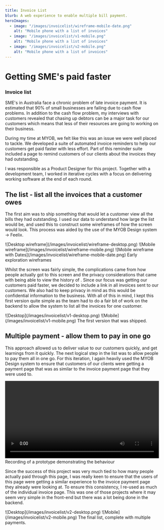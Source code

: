```yaml
---
title: Invoice List
blurb: A web experience to enable multiple bill payment.
heroImages:
  - image: "/images/invoicelist/wireframe-mobile-date.png"
    alt: "Mobile phone with a list of invoices"
  - image: "/images/invoicelist/v1-mobile.png"
    alt: "Mobile phone with a list of invoices"
  - image: "/images/invoicelist/v2-mobile.png"
    alt: "Mobile phone with a list of invoices"
---
```


# Getting SME's paid faster
### Invoice list

SME's in Australia face a chronic problem of late invoice payment. It is estimated that 90% of small businesses are failing due to cash flow problems. In addition to the cash flow problem, my interviews with customers revealed that chasing up debtors can be a major task for our customers which means that less of their resources are going to working on their business.

During my time at MYOB, we felt like this was an issue we were well placed to tackle. We developed a suite of automated invoice reminders to help our customers get paid faster with less effort. Part of this reminder suite included a page to remind customers of our clients about the invoices they had outstanding.

I was responsible as a Product Designer for this project. Together with a development team, I worked in iterative cycles with a focus on delivering working software at the end of each round.

## The list - list all the invoices that a customer owes

The first aim was to ship something that would let a customer view all the bills they had outstanding. I used our data to understand how large the list would be, and used this to construct some wireframes of how the screen would look. This process was aided by the use of the MYOB Design system → Feelix.

<ImageGrid gridTemplateColumns="3.6fr 1fr 1fr">
![Desktop wireframe](/images/invoicelist/wireframe-desktop.png)
![Mobile wireframe](/images/invoicelist/wireframe-mobile.png)
![Mobile wireframe with Dates](/images/invoicelist/wireframe-mobile-date.png)
</ImageGrid>
<Caption>Early exploration wireframes</Caption>

Whilst the screen was fairly simple, the complications came from how people actually got to this screen and the privacy considerations that came with being able to view the history of . Since our focus was getting our customers paid faster, we decided to include a link in all invoices sent to our customers. We also had to keep privacy in mind as this would be confidential information to the business. With all of this in mind, I kept this first version quite simple as the team had to do a fair bit of work on the backend to allow the system to list all the invoices for one customer.

<ImageGrid gridTemplateColumns="2.5fr 1fr">
![Desktop](/images/invoicelist/v1-desktop.png)
![Mobile](/images/invoicelist/v1-mobile.png)
</ImageGrid>
<Caption>The first version that was shipped.</Caption>

## Multiple payment - allow them to pay in one go

This approach allowed us to deliver value to our customers quickly, and get learnings from it quickly. The next logical step in the list was to allow people to pay them all in one go. For this iteration, I again heavily used the MYOB Design system to ensure that customers of our clients were getting a payment page that was as similar to the invoice payment page that they were used to.

<video width="100%" controls>
    <source src="/images/invoicelist/multipay-prototype.mp4" />
</video>
<Caption>Recording of a prototype demonstrating the behaviour</Caption>

Since the success of this project was very much tied to how many people actually paid through this page, I was really keen to ensure that the users of this page were getting a similar experience to the invoice payment page they already were looking at. To ensure this consistency, I re-used as much of the individual invoice page. This was one of those projects where it may seem very simple in the front-end but there was a lot being done in the backend.

<ImageGrid gridTemplateColumns="2.5fr 1fr">
![Desktop](/images/invoicelist/v2-desktop.png)
![Mobile](/images/invoicelist/v2-mobile.png)
</ImageGrid>
<Caption>The final list, complete with multiple payments.</Caption>